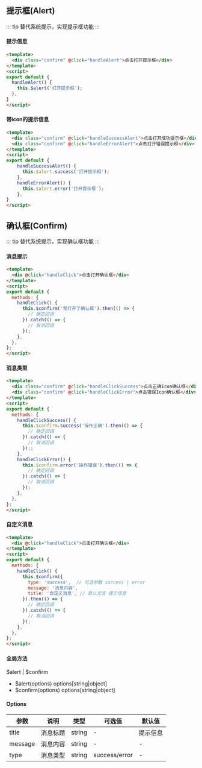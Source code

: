 <script>
export default {
  methods: {
    handleClick1() {
      this.$confirm('我打开了确认框').then(() => {
        
      }).catch(() => {

      });
    },
    handleClick2() {
      this.$confirm.success('操作正确').then(() => {

      }).catch(() => {
        
      });
    },
    handleClick3() {
      this.$confirm.error('操作错误').then(() => {

      }).catch(() => {
        
      });
    },
    handleClick4() {
      this.$confirm({
        type: 'success',
        message: '消息内容',
        title: '自定义消息',
      }).then(() => {

      }).catch(() => {
        
      });
    },
    handleAlert1() {
      this.$alert({
        message: '打开提示框',
        title: '提示信息2',
      });
    },
    handleAlert2() {
      this.$alert.success('打开提示框');
    },
    handleAlert3() {
      this.$alert.error('打开提示框');
    },
  },
};
</script>
<style>
.confirm{
  display: inline-block;
  margin-right: 10px;
  margin-top: 20px;
  color: #409eff;
  font-size: 16px;
  cursor: pointer;
}
</style>

## 提示框(Alert)

::: tip
替代系统提示，实现提示框功能
:::

#### 提示信息

<template>
  <div class="confirm" @click="handleAlert1">点击打开提示框</div>
</template>

``` html
<template>
  <div class="confirm" @click="handleAlert">点击打开提示框</div>
</template>
<script>
export default {
  handleAlert() {
    this.$alert('打开提示框');
  }, 
}
</script>
```
#### 带icon的提示信息

<template>
  <div class="confirm" @click="handleAlert2">点击打开成功提示框</div>
  <div class="confirm" @click="handleAlert3">点击打开错误提示框</div>
</template>

``` html
<template>
  <div class="confirm" @click="handleSuccessAlert">点击打开成功提示框</div>
  <div class="confirm" @click="handleErrorAlert">点击打开错误提示框</div>
</template>
<script>
export default {
    handleSuccessAlert() {
      this.$alert.success('打开提示框');
    },
    handleErrorAlert() {
      this.$alert.error('打开提示框');
    },
}
</script>
```

## 确认框(Confirm)

::: tip
替代系统提示，实现确认框功能
:::

#### 消息提示

<template>
  <div class="confirm" @click="handleClick1">点击打开确认框</div>
</template>

``` html
<template>
  <div @click="handleClick">点击打开确认框</div>
</template>
<script>
export default {
  methods: {
    handleClick() {
      this.$confirm('我打开了确认框').then(() => {
        // 确定回调
      }).catch(() => {
        // 取消回调
      });
    },
  },
};
</script>
```

#### 消息类型

<template>
  <div class="confirm" @click="handleClick2">点击正确Icon确认框</div>
  <div class="confirm" @click="handleClick3">点击错误Icon确认框</div>
</template>

``` html
<template>
  <div class="confirm" @click="handleClickSuccess">点击正确Icon确认框</div>
  <div class="confirm" @click="handleClickError">点击错误Icon确认框</div>
</template>
<script>
export default {
  methods: {
    handleClickSuccess() {
      this.$confirm.success('操作正确').then(() => {
        // 确定回调
      }).catch(() => {
        // 取消回调
      });;
    },
    handleClickError() {
      this.$confirm.error('操作错误').then(() => {
        // 确定回调
      }).catch(() => {
        // 取消回调
      });
    },
  },
};
</script>
```

#### 自定义消息

<template>
  <div class="confirm" @click="handleClick4">点击打开确认框</div>
</template>

``` html
<template>
  <div @click="handleClick">点击打开确认框</div>
</template>
<script>
export default {
  methods: {
    handleClick() {
      this.$confirm({
        type: 'success',  // 可选参数 success | error
        message: '消息内容',
        title: '自定义消息', // 默认文言 提示信息
      }).then(() => {
        // 确定回调
      }).catch(() => {
        // 取消回调
      });
    },
  },
};
</script>
```

#### 全局方法
$alert | $confirm
* $alert(options) options[string|object]
* $confirm(options) options[string|object]

#### Options

参数|说明|类型|可选值|默认值
-|-|-|-|-
title|消息标题|string|-|提示信息
message|消息内容|string|-|-|
type|消息类型|string|success/error|-
